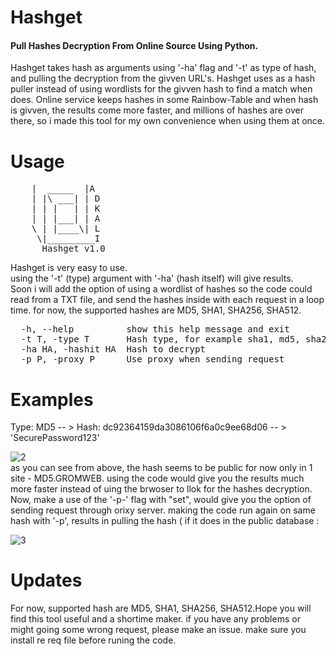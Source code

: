 # Hashget

<h4>Pull Hashes Decryption From Online Source Using Python.</h4>Hashget takes hash as arguments using '-ha' flag and '-t' as type of hash, and pulling the decryption from the givven URL's. Hashget uses as a hash puller instead of using wordlists for the givven hash to find a match when does. Online service keeps hashes in some Rainbow-Table and when hash is givven, the results come more faster, and millions of hashes are over there, so i made this tool for my own convenience when using them at once.

# Usage
<pre>
    |  _____  |A
    | |\ ___| | D
    | | |   | | K
    | | |___| | A
    \ | |____\| L
     \|_________I 
      Hashget v1.0
</pre>

Hashget is very easy to use.<br>using the '-t' (type) argument with '-ha' (hash itself) will give results.<br>Soon i will add the option of using a wordlist of hashes so the code could read from a TXT file, and send the hashes inside with each request in a loop time. for now, the supported hashes are MD5, SHA1, SHA256, SHA512. 

<pre>
  -h, --help          show this help message and exit
  -t T, -type T       Hash type, for example sha1, md5, sha256, etc.
  -ha HA, -hashit HA  Hash to decrypt
  -p P, -proxy P      Use proxy when sending request
</pre>

# Examples
Type: MD5 -- > Hash: dc92364159da3086106f6a0c9ee68d06 -- > 'SecurePassword123'

![2](https://user-images.githubusercontent.com/90532971/198870035-49749cc6-07fd-45b0-840d-2b08573d3542.png)<br>
as you can see from above, the hash seems to be public for now only in 1 site - MD5.GROMWEB. using the code would give you the results much more faster instead of uing the brwoser to llok for the hashes decryption. Now, make a use of the '-p-' flag with "set", would give you the option of sending request through orixy server. making the code run again on same hash with '-p', results in pulling the hash ( if it does in the public database :<br>

![3](https://user-images.githubusercontent.com/90532971/198870319-31e1444a-5bd6-4860-a552-948df0469595.png)

# Updates
For now, supported hash are MD5, SHA1, SHA256, SHA512.Hope you will find this tool useful and a shortime maker. if you have any problems or might going some wrong request, please make an issue. make sure you install re req file before runing the code.
